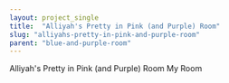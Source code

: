 ```yaml
---
layout: project_single
title:  "Alliyah's Pretty in Pink (and Purple) Room"
slug: "alliyahs-pretty-in-pink-and-purple-room"
parent: "blue-and-purple-room"
---
```

Alliyah's Pretty in Pink (and Purple) Room My Room